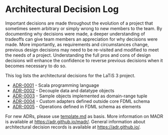 # Architectural Decision Log

Important decisions are made throughout the evolution of a project that sometimes seem arbitrary or simply wrong to new members to the team. By documenting why decisions were made, a deeper understanding of tradeoffs can give team members an appreciation for why decisions were made. More importantly, as requirements and circumstances change, previous design decisions may need to be re-visited and modified to meet the needs of a project. Understanding the full pros and cons of design decisions will enhance the confidence to reverse previous decisions when it becomes necessary to do so.

This log lists the architectural decisions for the LaTiS 3 project.

<!-- adrlog -- Regenerate the content by using "adr-log -i". You can install it via "npm install -g adr-log" -->

- [ADR-0001](0001-Scala-programming-language.md) - Scala programming language
- [ADR-0002](0002-Decouple-data-and-datatype-objects.md) - Decouple data and datatype objects
- [ADR-0003](0003-Sample-objects-implemented-as-domain-range-tuple.md) - Sample objects implemented as domain-range tuple
- [ADR-0004](0004-Custom-adapters-defined-outside-core-FDML-schema.md) - Custom adapters defined outside core FDML schema
- [ADR-0005](0005-Operations-defined-in-FDML-schema-as-elements.md) - Operations defined in FDML schema as elements

<!-- adrlogstop -->

For new ADRs, please use [template.md](template.md) as basis.
More information on MADR is available at <https://adr.github.io/madr/>.
General information about architectural decision records is available at <https://adr.github.io/>.
